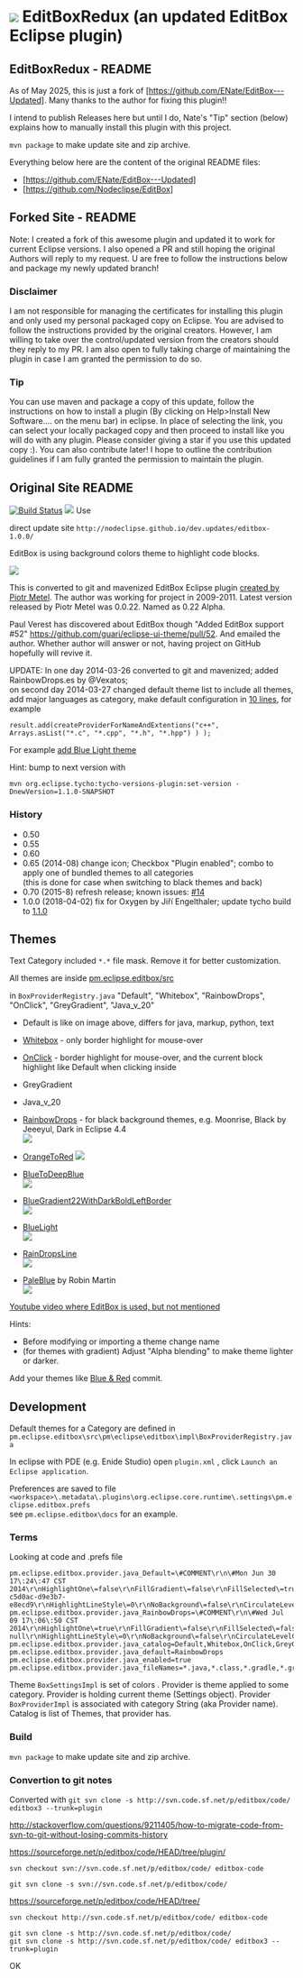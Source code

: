 
# ![](pm.eclipse.editbox/icons/editbox.png) EditBoxRedux (an updated EditBox Eclipse plugin)

## EditBoxRedux - README
As of May 2025, this is just a fork of [https://github.com/ENate/EditBox---Updated].
Many thanks to the author for fixing this plugin!!

I intend to publish Releases here but until I do, Nate's "Tip" section (below)
explains how to manually install this plugin with this project.

`mvn package` to make update site and zip archive.

Everything below here are the content of the original README files:
* [https://github.com/ENate/EditBox---Updated]
* [https://github.com/Nodeclipse/EditBox]

## Forked Site - README

Note: I created a fork of this awesome plugin and updated it to work for current Eclipse versions. I also opened a PR and still hoping the original Authors will reply to my request. U are free to follow the instructions below and package my newly updated branch! 

### Disclaimer

I am not responsible for managing the certificates for installing this plugin and only used my personal packaged copy on Eclipse. You are advised to follow the instructions provided by the original creators. However, I am willing to take over the control/updated version from the creators should they reply to my PR. I am also open to fully taking charge of maintaining the plugin in case I am granted the permission to do so.

### Tip

You can use maven and package a copy of this update, follow the instructions on how to install a plugin (By clicking on Help>Install New Software.... on the menu bar) in eclipse. In place of selecting the link, you can select your locally packaged copy and then proceed to install like you will do with any plugin. Please consider giving a star if you use this updated copy :). You can also contribute later! I hope to outline the contribution guidelines if I am fully granted the permission to maintain the plugin.

## Original Site README

[![Build Status](https://secure.travis-ci.org/Nodeclipse/EditBox.png)](http://travis-ci.org/Nodeclipse/EditBox)
<a href="http://marketplace.eclipse.org/marketplace-client-intro?mpc_install=1582059" title="Drag and drop into a running Eclipse
 to install Nodeclipse EditBox"><img src="http://marketplace.eclipse.org/sites/all/modules/custom/marketplace/images/installbutton.png"/></a>
Use 
<!--
`https://nodeclipse.github.io/updates/editbox/`  
or 
-->
direct update site `http://nodeclipse.github.io/dev.updates/editbox-1.0.0/`

EditBox is using background colors theme to highlight code blocks.

![](http://editbox.sourceforge.net/i/sample-01.png)  

This is converted to git and mavenized EditBox Eclipse plugin [created by Piotr Metel](http://editbox.sourceforge.net/).
The author was working for project in 2009-2011. Latest version released by Piotr Metel was 0.0.22.
Named as 0.22 Alpha.

Paul Verest has discovered about EditBox though "Added EditBox support #52" <https://github.com/guari/eclipse-ui-theme/pull/52>.
And emailed the author. Whether author will answer or not, having project on GitHub hopefully will revive it.

UPDATE: In one day 2014-03-26 converted to git and mavenized; added RainbowDrops.es by @Vexatos;  
 on second day 2014-03-27 changed default theme list to include all themes, add major languages as category,
 make default configuration in [10 lines](https://github.com/Nodeclipse/EditBox/blob/master/pm.eclipse.editbox/src/pm/eclipse/editbox/impl/BoxProviderRegistry.java#L85-95),
 for example

	result.add(createProviderForNameAndExtentions("c++",	Arrays.asList("*.c", "*.cpp", "*.h", "*.hpp") ) ); 
	
For example [add Blue Light theme](https://github.com/Nodeclipse/EditBox/commit/b7ceed8f1c391b691f39ee7f45b5613651ab91ca)	
	
Hint: bump to next version with

	mvn org.eclipse.tycho:tycho-versions-plugin:set-version -DnewVersion=1.1.0-SNAPSHOT

### History

- 0.50
- 0.55
- 0.60
- 0.65 (2014-08) change icon; 
	Checkbox "Plugin enabled";
	combo to apply one of bundled themes to all categories	
	(this is done for case when switching to black themes and back)
- 0.70 (2015-8) refresh release; known issues: [#14](https://github.com/Nodeclipse/EditBox/issues/14)	
- 1.0.0 (2018-04-02) fix for Oxygen by Jiří Engelthaler;
	update tycho build to [1.1.0](https://wiki.eclipse.org/Tycho/Release_Notes/1.1)


## Themes

Text Category included `*.*` file mask. Remove it for better customization.

All themes are inside [pm.eclipse.editbox/src](https://github.com/Nodeclipse/EditBox/tree/master/pm.eclipse.editbox/src)

in `BoxProviderRegistry.java` "Default", "Whitebox", "RainbowDrops", "OnClick", "GreyGradient", "Java_v_20"

- Default is like on image above, differs for java, markup, python, text
- [Whitebox][2] - only border highlight for mouse-over
- [OnClick][3] - border highlight for mouse-over, and the current block highlight like Default when clicking inside
- GreyGradient
- Java_v_20 
- [RainbowDrops][4] - for black background themes, e.g. Moonrise, Black by Jeeeyul, Dark in Eclipse 4.4  
![](https://camo.githubusercontent.com/1baa2b61ed624e6cac336a675737c280d5bddb1a/687474703a2f2f7075752e73682f3742636e442f653131373166633065652e706e67)

- [OrangeToRed][5]
![](pm.eclipse.editbox/docs/OrangeToRedTheme.png)
- [BlueToDeepBlue][6]  
![](pm.eclipse.editbox/docs/BlueToDeepBlueTheme.png)
- [BlueGradient22WithDarkBoldLeftBorder][7]  
![](pm.eclipse.editbox/docs/BlueGradient22WithDarkBoldLeftBorderTheme.png)
- [BlueLight][8]  
![](pm.eclipse.editbox/docs/BlueLight.PNG)
- [RainDropsLine][9]  
![](pm.eclipse.editbox/docs/RainDropsLineOnSublimeEclipseColorTheme.png)
- [PaleBlue][10] by Robin Martin  
![](pm.eclipse.editbox/docs/PaleBlueTheme.jpg)

  [2]: https://raw.githubusercontent.com/Nodeclipse/EditBox/master/pm.eclipse.editbox/src/Whitebox.eb
  [3]: https://raw.githubusercontent.com/Nodeclipse/EditBox/master/pm.eclipse.editbox/src/OnClick.eb
  [4]: https://raw.githubusercontent.com/Nodeclipse/EditBox/master/pm.eclipse.editbox/src/RainbowDrops.eb
  [5]: https://raw.githubusercontent.com/Nodeclipse/EditBox/master/pm.eclipse.editbox/src/OrangeToRed.eb
  [6]: https://raw.githubusercontent.com/Nodeclipse/EditBox/master/pm.eclipse.editbox/src/BlueToDeepBlue.eb
  [7]: https://raw.githubusercontent.com/Nodeclipse/EditBox/master/pm.eclipse.editbox/src/BlueGradient22WithDarkBoldLeftBorder.eb
  [8]: https://raw.githubusercontent.com/Nodeclipse/EditBox/master/pm.eclipse.editbox/src/BlueLight.eb
  [9]: https://raw.githubusercontent.com/Nodeclipse/EditBox/master/pm.eclipse.editbox/src/RainbowDropsLine.eb
  [10]: https://raw.githubusercontent.com/Nodeclipse/EditBox/master/pm.eclipse.editbox/src/PaleBlue.eb

[Youtube video where EditBox is used, but not mentioned](https://www.youtube.com/watch?v=KX_tHp_KQkE)

Hints:
- Before modifying or importing a theme change name
- (for themes with gradient) Adjust "Alpha blending" to make theme lighter or darker.

Add your themes like [Blue & Red](https://github.com/Nodeclipse/EditBox/commit/6dea8079a3c77a91deaee8b35cd399a007971dff) commit.

## Development

Default themes for a Category are defined in `pm.eclipse.editbox\src\pm\eclipse\editbox\impl\BoxProviderRegistry.java`

In eclipse with PDE (e.g. Enide Studio)
open `plugin.xml` , click `Launch an Eclipse application`.

Preferences are saved to file
`<workspace>\.metadata\.plugins\org.eclipse.core.runtime\.settings\pm.eclipse.editbox.prefs`  
see `pm.eclipse.editbox\docs` for an example. 

### Terms

Looking at code and .prefs file

```
pm.eclipse.editbox.provider.java_Default=\#COMMENT\r\n\#Mon Jun 30 17\:24\:47 CST 2014\r\nHighlightOne\=false\r\nFillGradient\=false\r\nFillSelected\=true\r\nRoundBox\=true\r\nBorderColorType\=1\r\nName\=Default\r\nExpandBox\=false\r\nBorderDrawLine\=false\r\nFillOnMove\=true\r\nAlpha\=0\r\nHighlightWidth\=1\r\nBorderWidth\=1\r\nHighlightColor\=acb3b7\r\nBorderColor\=c0c0c0\r\nFillKeyModifier\=Alt\r\nHighlightColorType\=3\r\nFillGradientColor\=dadcc2\r\nBuilder\=Java\r\nHighlightDrawLine\=false\r\nFillSelectedColor\=ffffff\r\nBorderLineStyle\=2\r\nColors\=ffffff-c5d0ac-d9e3b7-e8ecd9\r\nHighlightLineStyle\=0\r\nNoBackground\=false\r\nCirculateLevelColors\=false\r\n
pm.eclipse.editbox.provider.java_RainbowDrops=\#COMMENT\r\n\#Wed Jul 09 17\:06\:50 CST 2014\r\nHighlightOne\=true\r\nFillGradient\=false\r\nFillSelected\=false\r\nRoundBox\=false\r\nBorderColorType\=0\r\nName\=RainbowDrops\r\nExpandBox\=false\r\nBorderDrawLine\=true\r\nFillOnMove\=false\r\nAlpha\=0\r\nHighlightWidth\=1\r\nBorderWidth\=1\r\nHighlightColor\=00ff00\r\nBorderColor\=00bbbb\r\nFillKeyModifier\=Alt\r\nHighlightColorType\=0\r\nFillGradientColor\=null\r\nBuilder\=Java\r\nHighlightDrawLine\=true\r\nFillSelectedColor\=202020\r\nBorderLineStyle\=1\r\nColors\=202020-null\r\nHighlightLineStyle\=0\r\nNoBackground\=false\r\nCirculateLevelColors\=false\r\n
pm.eclipse.editbox.provider.java_catalog=Default,Whitebox,OnClick,GreyGradient,Java_v_20,RainbowDropsLine,RainbowDropsLineFill,BlueToDeepBlue,OrangeToRed,BlueGradient22WithDarkBoldLeftBorder,BlueLight,Java_PaleBlue,RainbowDrops
pm.eclipse.editbox.provider.java_default=RainbowDrops
pm.eclipse.editbox.provider.java_enabled=true
pm.eclipse.editbox.provider.java_fileNames=*.java,*.class,*.gradle,*.groovy,*.scala
```


Theme `BoxSettingsImpl` is set of colors .
Provider is theme applied to some category. Provider is holding current theme (Settings object).
Provider `BoxProviderImpl` is associated with category String (aka Provider name).  
Catalog is list of Themes, that provider has.  


### Build

`mvn package` to make update site and zip archive.

### Convertion to git notes

Converted with `git svn clone -s http://svn.code.sf.net/p/editbox/code/ editbox3 --trunk=plugin`

<http://stackoverflow.com/questions/9211405/how-to-migrate-code-from-svn-to-git-without-losing-commits-history>

https://sourceforge.net/p/editbox/code/HEAD/tree/plugin/
```
svn checkout svn://svn.code.sf.net/p/editbox/code/ editbox-code

git svn clone -s svn://svn.code.sf.net/p/editbox/code/
```

https://sourceforge.net/p/editbox/code/HEAD/tree/
```
svn checkout http://svn.code.sf.net/p/editbox/code/ editbox-code

git svn clone -s http://svn.code.sf.net/p/editbox/code/
git svn clone -s http://svn.code.sf.net/p/editbox/code/ editbox3 --trunk=plugin
```
OK
